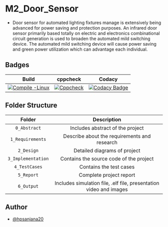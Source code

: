 # M2_Door_Sensor
* Door sensor for automated lighting fixtures manage is extensively being advanced for power saving and protection purposes. An infrared door sensor primarily based totally on electric and electronics combinational circuit generation is used to broaden the automated mild switching device. The automated mild switching device will cause power saving and green power utilization which can advantage each individual.


## Badges
 
|Build|cppcheck|Codacy|
|:--:|:--:|:--:|
[![Compile -Linux](https://github.com/hpsanjana20/M2_Door_Sensor/actions/workflows/c-cpp.yml/badge.svg)](https://github.com/hpsanjana20/M2_Door_Sensor/actions/workflows/c-cpp.yml)|[![Cppcheck](https://github.com/hpsanjana20/M2_Door_Sensor/actions/workflows/CodeQuality.yml/badge.svg)](https://github.com/hpsanjana20/M2_Door_Sensor/actions/workflows/CodeQuality.yml)|[![Codacy Badge](https://app.codacy.com/project/badge/Grade/fc904f9676ad4e4aa62e23f616cf3789)](https://www.codacy.com/gh/hpsanjana20/M2_Door_Sensor/dashboard?utm_source=github.com&amp;utm_medium=referral&amp;utm_content=hpsanjana20/M2_Door_Sensor&amp;utm_campaign=Badge_Grade)


## Folder Structure
|Folder|Description|
|:--:|:--:|
|`0_Abstract`| Includes abstract of the project|
|`1_Requirements`| Describe about the requirements and research|
|`2_Design`| Detailed diagrams of project|
|`3_Implementation`| Contains the source code of the project|
|`4_TestCases`| Contains the test cases|
|`5_Report`| Complete project report|
|`6_Output`| Includes simulation file, .elf file, presentation video and images|


## Author
- [@hpsanjana20](https://github.com/hpsanjana20)
